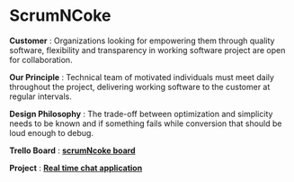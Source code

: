 # ScrumNCoke

**Customer** : Organizations looking for empowering them through quality software, flexibility and transparency in working software project are open for collaboration.

**Our Principle** : Technical team of motivated individuals must meet daily throughout the project, delivering working software to the customer at regular intervals.

**Design Philosophy** : The trade-off between optimization and simplicity needs to be known and if something fails while conversion that should be loud enough to debug.

**Trello Board** : [**scrumNcoke board**](https://trello.com/b/G2lmDv6d/scrumncoke)

**Project** : [**Real time chat application**](https://github.com/thegoldenmule/csci-5030/blob/main/notes/briefs/discord.md) 
